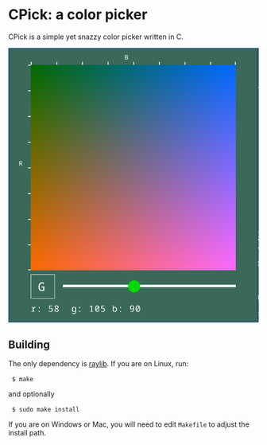 # CPick: a color picker

CPick is a simple yet snazzy color picker written in C.

![screenshot](cpick.png)

Building
--------
The only dependency is [raylib](https://www.raylib.com/).
If you are on Linux, run:

     $ make

and optionally

     $ sudo make install

If you are on Windows or Mac, you will need to edit `Makefile` to adjust
the install path.
